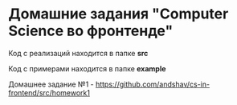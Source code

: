 # Домашние задания "Computer Science во фронтенде"

Код с реализаций находится в папке **src**

Код с примерами находится в папке **example**

Домашнее задание №1 - https://github.com/andshav/cs-in-frontend/src/homework1